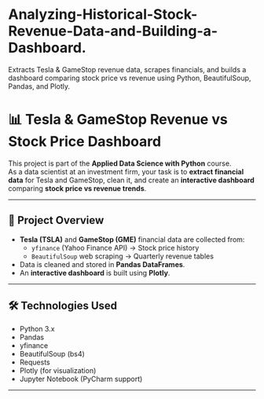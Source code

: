 # Analyzing-Historical-Stock-Revenue-Data-and-Building-a-Dashboard.
Extracts Tesla &amp; GameStop revenue data, scrapes financials, and builds a dashboard comparing stock price vs revenue using Python, BeautifulSoup, Pandas, and Plotly.
# 📊 Tesla & GameStop Revenue vs Stock Price Dashboard

This project is part of the **Applied Data Science with Python** course.  
As a data scientist at an investment firm, your task is to **extract financial data** for Tesla and GameStop, clean it, and create an **interactive dashboard** comparing **stock price vs revenue trends**.

---

## 🚀 Project Overview
- **Tesla (TSLA)** and **GameStop (GME)** financial data are collected from:
  - `yfinance` (Yahoo Finance API) → Stock price history
  - `BeautifulSoup` web scraping → Quarterly revenue tables
- Data is cleaned and stored in **Pandas DataFrames**.
- An **interactive dashboard** is built using **Plotly**.

---

## 🛠️ Technologies Used
- Python 3.x
- Pandas
- yfinance
- BeautifulSoup (bs4)
- Requests
- Plotly (for visualization)
- Jupyter Notebook (PyCharm support)

---



